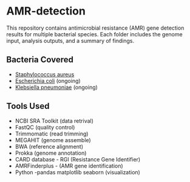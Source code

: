 
# AMR-detection

This repository contains antimicrobial resistance (AMR) gene detection results for multiple bacterial species.
Each folder includes the genome input, analysis outputs, and a summary of findings.

## Bacteria Covered

- [Staphylococcus aureus](./Staphylococcus_aureus) 
- [Escherichia coli](./Escherichia_coli) (ongoing)
- [Klebsiella pneumoniae](./Klebsiella_pneumoniae) (ongoing)

## Tools Used

- NCBI SRA Toolkit (data retrival)
- FastQC (quality control)
- Trimmomatic (read trimming)
- MEGAHIT (genome assemble)
- BWA (reference alignment)
- Prokka (genome annotation)
- CARD database - RGI (Resistance Gene Identifier)
- AMRFinderplus - (AMR gene identification)
- Python -pandas matplotlib seaborn (visualization)
